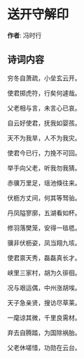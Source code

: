 # 送开守解印

**作者**: 冯时行

## 诗词内容

穷冬自萧疏，小垒玄云开。

使君掷虎符，行矣何遽哉。

父老相与言，未言心已哀。

自云好使君，抚我如婴孩。

天不为我旱，人不为我灾。

使君今已行，力挽不可回。

举手向父老，听我勿我猜。

赤骥万里足，瑶池倏往来。

伏枥方丈间，何其等驽骀。

丹凤隘寥廓，五湖看如杯。

修羽落樊笼，安得一毰毸。

骥非伏枥姿，凤当翔九垓。

使君禀天秀，磊磊真长才。

峡里三家村，胡为久徘徊。

况与艰运偶，中州涨胡埃。

天子急亲贤，搜访尽草莱。

一麾谅其微，千里良需材。

弃去自腾踏，为国除祸胎。

父老休嗟惜，功勋在云台。

